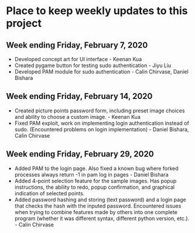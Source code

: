 # Place to keep weekly updates to this project #
<!--
Template
--------------------------------------------------------------------------
TYPE     : BUG/FEATURE
NAME     : Circle drawing is broken
OWNER    : Keenan
PRIORITY : High
ESTIMATE : 1 hour
ISSUE    : The first click should specify the center of the circle, with
           a drag for the radius. This is not the case in the current
           implementation.
--------------------------------------------------------------------------
-->
Week ending Friday, February 7, 2020
---------------------------------------
  - Developed concept art for UI interface - Keenan Kua
  - Created pygame button for testing sudo authentication - Jiyu Liu
  - Developed PAM module for sudo authentication - Calin Chirvase, Daniel Bishara

Week ending Friday, February 14, 2020
---------------------------------------
  - Created picture points password form, including preset image choices and ability to choose a custom image. - Keenan Kua
  - Fixed PAM exploit, work on implementing login authentication instead of sudo. (Encountered problems on login implementation) - Daniel Bishara, Calin Chirvase
  
  Week ending Friday, February 29, 2020
---------------------------------------
  - Added PAM to the login page. Also fixed a known bug where forked processes always return -1 in pam log in pages - Daniel Bishara
  - Added 4-point selection feature for the sample images. Has popup instructions, the ability to redo, popup confirmation, and graphical indication of selected points.
  - Added password hashing and storing (text password) and a login page that checks the hash with the inputed password. Encountered issues when trying to combine features made by others into one complete program (whether it was different syntax, different python version, etc.). - Calin Chirvase
